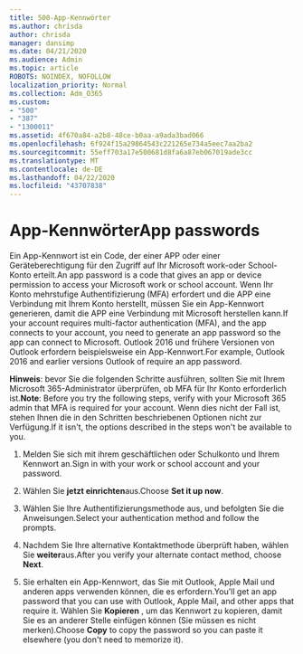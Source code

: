 ```yaml
---
title: 500-App-Kennwörter
ms.author: chrisda
author: chrisda
manager: dansimp
ms.date: 04/21/2020
ms.audience: Admin
ms.topic: article
ROBOTS: NOINDEX, NOFOLLOW
localization_priority: Normal
ms.collection: Adm_O365
ms.custom:
- "500"
- "387"
- "1300011"
ms.assetid: 4f670a84-a2b8-48ce-b0aa-a9ada3bad066
ms.openlocfilehash: 6f924f15a29864543c221265e734a5eec7aa2ba2
ms.sourcegitcommit: 55eff703a17e500681d8fa6a87eb067019ade3cc
ms.translationtype: MT
ms.contentlocale: de-DE
ms.lasthandoff: 04/22/2020
ms.locfileid: "43707838"
---
```

# <a name="app-passwords"></a><span data-ttu-id="41aa2-102">App-Kennwörter</span><span class="sxs-lookup"><span data-stu-id="41aa2-102">App passwords</span></span>

<span data-ttu-id="41aa2-103">Ein App-Kennwort ist ein Code, der einer APP oder einer Geräteberechtigung für den Zugriff auf Ihr Microsoft work-oder School-Konto erteilt.</span><span class="sxs-lookup"><span data-stu-id="41aa2-103">An app password is a code that gives an app or device permission to access your Microsoft work or school account.</span></span> <span data-ttu-id="41aa2-104">Wenn Ihr Konto mehrstufige Authentifizierung (MFA) erfordert und die APP eine Verbindung mit Ihrem Konto herstellt, müssen Sie ein App-Kennwort generieren, damit die APP eine Verbindung mit Microsoft herstellen kann.</span><span class="sxs-lookup"><span data-stu-id="41aa2-104">If your account requires multi-factor authentication (MFA), and the app connects to your account, you need to generate an app password so the app can connect to Microsoft.</span></span> <span data-ttu-id="41aa2-105">Outlook 2016 und frühere Versionen von Outlook erfordern beispielsweise ein App-Kennwort.</span><span class="sxs-lookup"><span data-stu-id="41aa2-105">For example, Outlook 2016 and earlier versions Outlook of require an app password.</span></span>

 <span data-ttu-id="41aa2-106">**Hinweis**: bevor Sie die folgenden Schritte ausführen, sollten Sie mit Ihrem Microsoft 365-Administrator überprüfen, ob MFA für Ihr Konto erforderlich ist.</span><span class="sxs-lookup"><span data-stu-id="41aa2-106">**Note**: Before you try the following steps, verify with your Microsoft 365 admin that MFA is required for your account.</span></span> <span data-ttu-id="41aa2-107">Wenn dies nicht der Fall ist, stehen Ihnen die in den Schritten beschriebenen Optionen nicht zur Verfügung.</span><span class="sxs-lookup"><span data-stu-id="41aa2-107">If it isn't, the options described in the steps won't be available to you.</span></span>

1. <span data-ttu-id="41aa2-108">Melden Sie sich mit ihrem geschäftlichen oder Schulkonto und Ihrem Kennwort an.</span><span class="sxs-lookup"><span data-stu-id="41aa2-108">Sign in with your work or school account and your password.</span></span>

2. <span data-ttu-id="41aa2-109">Wählen Sie **jetzt einrichten**aus.</span><span class="sxs-lookup"><span data-stu-id="41aa2-109">Choose **Set it up now**.</span></span>

3. <span data-ttu-id="41aa2-110">Wählen Sie Ihre Authentifizierungsmethode aus, und befolgten Sie die Anweisungen.</span><span class="sxs-lookup"><span data-stu-id="41aa2-110">Select your authentication method and follow the prompts.</span></span>

4. <span data-ttu-id="41aa2-111">Nachdem Sie Ihre alternative Kontaktmethode überprüft haben, wählen Sie **weiter**aus.</span><span class="sxs-lookup"><span data-stu-id="41aa2-111">After you verify your alternate contact method, choose **Next**.</span></span>

5. <span data-ttu-id="41aa2-112">Sie erhalten ein App-Kennwort, das Sie mit Outlook, Apple Mail und anderen apps verwenden können, die es erfordern.</span><span class="sxs-lookup"><span data-stu-id="41aa2-112">You'll get an app password that you can use with Outlook, Apple Mail, and other apps that require it.</span></span> <span data-ttu-id="41aa2-113">Wählen Sie **Kopieren** , um das Kennwort zu kopieren, damit Sie es an anderer Stelle einfügen können (Sie müssen es nicht merken).</span><span class="sxs-lookup"><span data-stu-id="41aa2-113">Choose **Copy** to copy the password so you can paste it elsewhere (you don't need to memorize it).</span></span>
